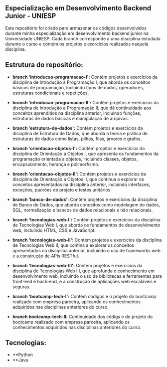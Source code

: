 ## Especialização em Desenvolvimento Backend Junior - UNIESP

Este repositório foi criado para armazenar os códigos desenvolvidos durante minha especialização em desenvolvimento backend junior na Universidade UNIESP. Cada branch corresponde a uma disciplina estudada durante o curso e contém os projetos e exercícios realizados naquela disciplina.

## Estrutura do repositório:

- **branch 'introducao-programacao-I':** Contém projetos e exercícios da disciplina de Introdução à Programação I, que aborda os conceitos básicos de programação, incluindo tipos de dados, operadores, estruturas condicionais e repetições.

- **branch 'introducao-programacao-II':** Contém projetos e exercícios da disciplina de Introdução à Programação II, que dá continuidade aos conceitos aprendidos na disciplina anterior, incluindo funções, estruturas de dados básicas e manipulação de arquivos.

- **branch 'estrutura-de-dados':** Contém projetos e exercícios da disciplina de Estrutura de Dados, que aborda a teoria e prática de estruturas de dados como listas, pilhas, filas, árvores e grafos.

- **branch 'orientacao-objetos-I':** Contém projetos e exercícios da disciplina de Orientação a Objetos I, que apresenta os fundamentos da programação orientada a objetos, incluindo classes, objetos, encapsulamento, herança e polimorfismo.

- **branch 'orientacao-objetos-II':** Contém projetos e exercícios da disciplina de Orientação a Objetos II, que continua a explorar os conceitos apresentados na disciplina anterior, incluindo interfaces, exceções, padrões de projeto e testes unitários.

- **branch 'banco-de-dados':** Contém projetos e exercícios da disciplina de Banco de Dados, que aborda conceitos como modelagem de dados, SQL, normalização e bancos de dados relacionais e não relacionais.

- **branch 'tecnologias-web-I':** Contém projetos e exercícios da disciplina de Tecnologias Web I, que aborda os fundamentos de desenvolvimento web, incluindo HTML, CSS e JavaScript.

- **branch 'tecnologias-web-II':** Contém projetos e exercícios da disciplina de Tecnologias Web II, que contina a explorar os conceitos apresentados na disciplina anterior, incluindo o uso de frameworks web e a construção de APIs RESTful.

- **branch 'tecnologias-web-III':** Contém projetos e exercícios da disciplina de Tecnologias Web III, que aprofunda o conhecimento em desenvolvimento web, incluindo o uso de bibliotecas e ferramentas para front-end e back-end, e a construção de aplicações web escaláveis e seguras.

- **branch 'bootcamp-tech-I':** Contém códigos e o projeto do bootcamp realizado com empresa parceira, aplicando os conhecimentos adquiridos nas disciplinas anteriores do curso.

- **branch bootcamp-tech-II:** Continuidade dos códigs e do projeto do bootcamp realizado com empresa parceira, aplicando os conhecimentos adquiridos nas disciplinas anteriores do curso.

## Tecnologias:

- **Python
- **Java


